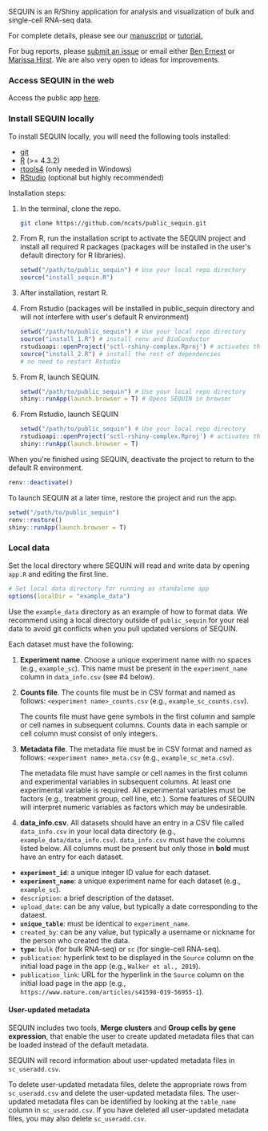 SEQUIN is an R/Shiny application for analysis and visualization of bulk and single-cell RNA-seq data.

For complete details, please see our [manuscript](https://www.biorxiv.org/content/10.1101/2022.02.23.481646v1) or [tutorial.](https://htmlpreview.github.io/?https://github.com/ncats/public_sequin/blob/main/www/ncats-SEQUIN-tutorial.html)

For bug reports, please [submit an issue](https://github.com/ncats/public_sequin/issues) or email either [Ben Ernest](mailto:ben.ernest@ranchobiosciences.com) or [Marissa Hirst](mailto:marissa.hirst@ranchobiosciences.com). We are also very open to ideas for improvements. 

### Access SEQUIN in the web

Access the public app [here](https://sequin.ncats.io/).

### Install SEQUIN locally

To install SEQUIN locally, you will need the following tools installed:

* [git](https://git-scm.com/)
* [R](https://cloud.r-project.org/) (>= 4.3.2)
* [rtools4](https://cran.r-project.org/bin/windows/Rtools/rtools40.html) (only needed in Windows)
* [RStudio](https://www.rstudio.com/) (optional but highly recommended)

Installation steps:

1. In the terminal, clone the repo.
   ```bash
   git clone https://github.com/ncats/public_sequin.git
   ```

2. From R, run the installation script to activate the SEQUIN project and install all required R packages (packages will be installed in the user's default directory for R libraries).

   ```r
   setwd("/path/to/public_sequin") # Use your local repo directory
   source("install_sequin.R")
   ```
   
3. After installation, restart R.

4. From Rstudio (packages will be installed in public_sequin directory and will not interfere with user's default R environment)

   ```r
   setwd("/path/to/public_sequin") # Use your local repo directory
   source("install_1.R") # install renv and BioConductor
   rstudioapi::openProject('sctl-rshiny-complex.Rproj') # activates the project
   source("install_2.R") # install the rest of dependencies
   # no need to restart Rstudio
   ```

5. From R, launch SEQUIN.

   ```r
   setwd("/path/to/public_sequin") # Use your local repo directory
   shiny::runApp(launch.browser = T) # Opens SEQUIN in browser
   ```
6. From Rstudio, launch SEQUIN

   ```r
   setwd("/path/to/public_sequin") # Use your local repo directory
   rstudioapi::openProject('sctl-rshiny-complex.Rproj') # activates the project if needed
   shiny::runApp(launch.browser = T)
   ```

When you're finished using SEQUIN, deactivate the project to return to the default R environment.

```r
renv::deactivate()
```

To launch SEQUIN at a later time, restore the project and run the app.
```r
setwd("/path/to/public_sequin")
renv::restore()
shiny::runApp(launch.browser = T)
```

### Local data

Set the local directory where SEQUIN will read and write data by opening `app.R` and editing the first line.

```r
# Set local data directory for running as standalone app
options(localDir = "example_data")
```

Use the `example_data` directory as an example of how to format data. We recommend using a local directory outside of `public_sequin` for your real data to avoid git conflicts when you pull updated versions of SEQUIN. 

Each dataset must have the following:

1. **Experiment name**. Choose a unique experiment name with no spaces (e.g., `example_sc`). This name must be present in the `experiment_name` column in `data_info.csv` (see #4 below).
2. **Counts file**. The counts file must be in CSV format and named as follows: `<experiment name>_counts.csv` (e.g., `example_sc_counts.csv`).

    The counts file must have gene symbols in the first column and sample or cell names in subsequent columns. Counts data in each sample or cell column must consist of only integers. 
    
3. **Metadata file**. The metadata file must be in CSV format and named as follows: `<experiment name>_meta.csv` (e.g., `example_sc_meta.csv`).

    The metadata file must have sample or cell names in the first column and experimental variables in subsequent columns. At least one experimental variable is required. All experimental variables must be factors (e.g., treatment group, cell line, etc.). Some features of SEQUIN will interpret numeric variables as factors which may be undesirable.
    
4. **data_info.csv**. All datasets should have an entry in a CSV file called `data_info.csv` in your local data directory (e.g., `example_data/data_info.csv`). `data_info.csv` must have the columns listed below. All columns must be present but only those in **bold** must have an entry for each dataset.

* **`experiment_id`**: a unique integer ID value for each dataset.  
* **`experiment_name`**: a unique experiment name for each dataset (e.g., `example_sc`).
* `description`: a brief description of the dataset.
* `upload_date`: can be any value, but typically a date corresponding to the dataest.
* **`unique_table`**: must be identical to `experiment_name`. 
* `created_by`: can be any value, but typically a username or nickname for the person who created the data.
* **`type`**: `bulk` (for bulk RNA-seq) or `sc` (for single-cell RNA-seq).
* `publication`: hyperlink text to be displayed in the `Source` column on the initial load page in the app (e.g., `Walker et al., 2019`).
* `publication_link`: URL for the hyperlink in the `Source` column on the initial load page in the app (e.g., `https://www.nature.com/articles/s41598-019-56955-1`).  

#### User-updated metadata

SEQUIN includes two tools, **Merge clusters** and **Group cells by gene expression**, that enable the user to create updated metadata files that can be loaded instead of the default metadata.

SEQUIN will record information about user-updated metadata files in `sc_useradd.csv`.

To delete user-updated metadata files, delete the appropriate rows from `sc_useradd.csv` and delete the user-updated metadata files. The user-updated metadata files can be identified by looking at the `table_name` column in `sc_useradd.csv`. If you have deleted all user-updated metadata files, you may also delete `sc_useradd.csv`. 
